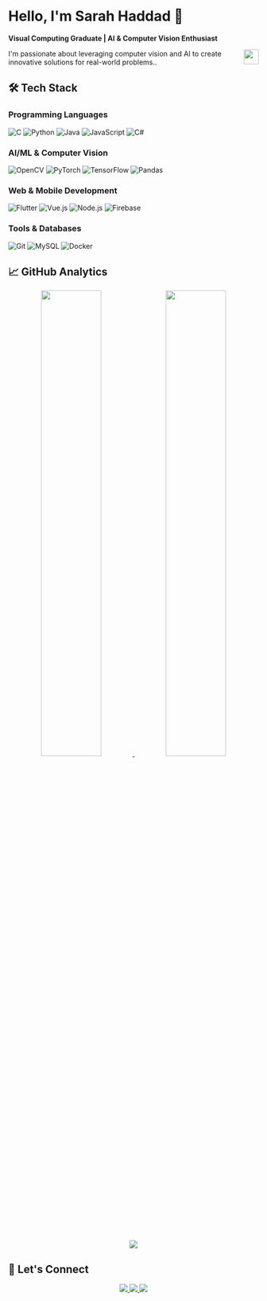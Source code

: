 # Hello, I'm Sarah Haddad 👋 
**Visual Computing Graduate | AI & Computer Vision Enthusiast**

<img align="right" src="https://raw.githubusercontent.com/MartinHeinz/MartinHeinz/master/wave.gif" width="30px" height="30px" />

I'm passionate about leveraging computer vision and AI to create innovative solutions for real-world problems..


## 🛠️ Tech Stack

### **Programming Languages**
![C](https://img.shields.io/badge/-C-A8B9CC?logo=c&logoColor=white)
![Python](https://img.shields.io/badge/-Python-3776AB?logo=python&logoColor=white)
![Java](https://img.shields.io/badge/-Java-007396?logo=java&logoColor=white)
![JavaScript](https://img.shields.io/badge/-JavaScript-F7DF1E?logo=javascript&logoColor=black)
![C#](https://img.shields.io/badge/-C%23-239120?logo=c-sharp&logoColor=white)

### **AI/ML & Computer Vision**
![OpenCV](https://img.shields.io/badge/-OpenCV-5C3EE8?logo=opencv&logoColor=white)
![PyTorch](https://img.shields.io/badge/-PyTorch-EE4C2C?logo=pytorch&logoColor=white)
![TensorFlow](https://img.shields.io/badge/-TensorFlow-FF6F00?logo=tensorflow&logoColor=white)
![Pandas](https://img.shields.io/badge/-Pandas-150458?logo=pandas&logoColor=white)

### **Web & Mobile Development**
![Flutter](https://img.shields.io/badge/-Flutter-02569B?logo=flutter&logoColor=white)
![Vue.js](https://img.shields.io/badge/-Vue.js-4FC08D?logo=vue.js&logoColor=white)
![Node.js](https://img.shields.io/badge/-Node.js-339933?logo=node.js&logoColor=white)
![Firebase](https://img.shields.io/badge/-Firebase-FFCA28?logo=firebase&logoColor=black)

### **Tools & Databases**
![Git](https://img.shields.io/badge/-Git-F05032?logo=git&logoColor=white)
![MySQL](https://img.shields.io/badge/-MySQL-4479A1?logo=mysql&logoColor=white)
![Docker](https://img.shields.io/badge/-Docker-2496ED?logo=docker&logoColor=white)

## 📈 GitHub Analytics

<div align="center">
  <a href="https://github.com/SARAH-HADDAD">
    <img width="49%" src="https://github-readme-stats.vercel.app/api?username=SARAH-HADDAD&show_icons=true&theme=radical&count_private=true&hide_border=true" />
    <img width="49%" src="https://github-readme-streak-stats.herokuapp.com?user=SARAH-HADDAD&theme=radical&hide_border=true" />
  </a>
</div>

<div align="center">
  <img src="https://github-readme-stats.vercel.app/api/top-langs/?username=SARAH-HADDAD&layout=compact&theme=radical&hide_border=true&langs_count=6" />
</div>


## 🤝 Let's Connect

<p align="center">
  <a href="https://linkedin.com/in/sarah-haddad-it">
    <img src="https://img.shields.io/badge/LinkedIn-0077B5?style=for-the-badge&logo=linkedin&logoColor=white" />
  </a>
  <a href="mailto:haddads686@gmail.com">
    <img src="https://img.shields.io/badge/Gmail-D14836?style=for-the-badge&logo=gmail&logoColor=white" />
  </a>
  <a href="[https://medium.com/@yourusername](https://medium.com/@sarah-hdd)">
    <img src="https://img.shields.io/badge/Medium-12100E?style=for-the-badge&logo=medium&logoColor=white" />
  </a>
</p>
